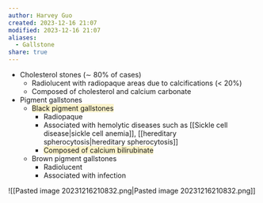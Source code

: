 ```yaml
---
author: Harvey Guo
created: 2023-12-16 21:07
modified: 2023-12-16 21:07
aliases:
  - Gallstone
share: true
---
```

- Cholesterol stones (∼ 80% of cases)
	- Radiolucent with radiopaque areas due to calcifications (< 20%)
	- Composed of cholesterol and calcium carbonate
- Pigment gallstones
	- <span style="background:rgba(240, 200, 0, 0.2)">Black pigment gallstones</span>
		- Radiopaque
		- Associated with hemolytic diseases such as [[Sickle cell disease|sickle cell anemia]], [[hereditary spherocytosis|hereditary spherocytosis]]
		- <span style="background:rgba(240, 200, 0, 0.2)">Composed of calcium bilirubinate</span>
	- Brown pigment gallstones
		- Radiolucent
		- Associated with infection

![[Pasted image 20231216210832.png|Pasted image 20231216210832.png]]
